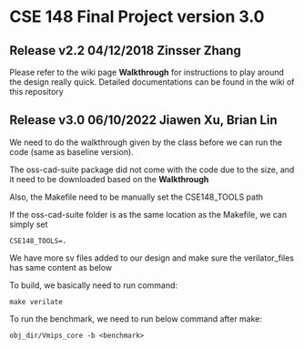 # CSE 148 Final Project version 3.0

## Release v2.2 04/12/2018 Zinsser Zhang

Please refer to the wiki page **Walkthrough** for instructions to play around the design really quick.
Detailed documentations can be found in the wiki of this repository

## Release v3.0 06/10/2022 Jiawen Xu, Brian Lin

We need to do the walkthrough given by the class before we can run the code (same as baseline version).

The oss-cad-suite package did not come with the code due to the size, and it need to be downloaded based on the **Walkthrough**

Also, the Makefile need to be manually set the CSE148_TOOLS path

If the oss-cad-suite folder is as the same location as the Makefile, we can simply set 

```
CSE148_TOOLS=.
```

We have more sv files added to our design and make sure the verilator_files has same content as below

To build, we basically need to run command:

```
make verilate
```

To run the benchmark, we need to run below command after make:

```
obj_dir/Vmips_core -b <benchmark>
```
